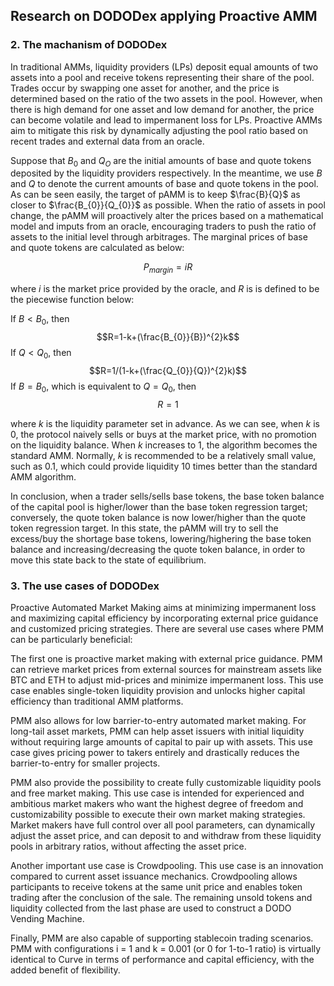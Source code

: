 ## Research on DODODex applying Proactive AMM

### 2. The machanism of DODODex

In traditional AMMs, liquidity providers (LPs) deposit equal amounts of two assets into a pool and receive tokens representing their share of the pool. Trades occur by swapping one asset for another, and the price is determined based on the ratio of the two assets in the pool. However, when there is high demand for one asset and low demand for another, the price can become volatile and lead to impermanent loss for LPs. Proactive AMMs aim to mitigate this risk by dynamically adjusting the pool ratio based on recent trades and external data from an oracle.

Suppose that $B_{0}$ and $Q_{O}$ are the initial amounts of base and quote tokens deposited by the liquidity providers respectively. In the meantime, we use $B$ and $Q$ to denote the current amounts of base and quote tokens in the pool. As can be seen easily, the target of pAMM is to keep $\frac{B}{Q}$ as closer to $\frac{B_{0}}{Q_{0}}$ as possible. When the ratio of assets in pool change, the pAMM will proactively alter the prices based on a mathematical model and imputs from an oracle, encouraging traders to push the ratio of assets to the initial level through arbitrages. The marginal prices of base and quote tokens are calculated as below:

$$P_{margin}=iR$$

where $i$ is the market price provided by the oracle, and $R$ is is defined to be the piecewise function below:

If $B < B_{0}$, then $$R=1-k+(\frac{B_{0}}{B})^{2}k$$ 
If $Q < Q_{0}$, then $$R=1/(1-k+(\frac{Q_{0}}{Q})^{2}k)$$
If $B = B_{0}$, which is equivalent to $Q = Q_{0}$, then $$R=1$$

where $k$ is the liquidity parameter set in advance. As we can see, when $k$ is 0, the protocol naively sells or buys at the market price, with no promotion on the liquidity balance. When $k$ increases to 1, the algorithm becomes the standard AMM. Normally, $k$ is recommended to be a relatively small value, such as 0.1, which could provide liquidity 10 times better than the standard AMM algorithm.

In conclusion, when a trader sells/sells base tokens, the base token balance of the capital pool is higher/lower than the base token regression target; conversely, the quote token balance is now lower/higher than the quote token regression target. In this state, the pAMM will try to sell the excess/buy the shortage base tokens, lowering/highering the base token balance and increasing/decreasing the quote token balance, in order to move this state back to the state of equilibrium. 

### 3. The use cases of DODODex

Proactive Automated Market Making aims at minimizing impermanent loss and maximizing capital efficiency by incorporating external price guidance and customized pricing strategies. There are several use cases where PMM can be particularly beneficial:

The first one is proactive market making with external price guidance. PMM can retrieve market prices from external sources for mainstream assets like BTC and ETH to adjust mid-prices and minimize impermanent loss. This use case enables single-token liquidity provision and unlocks higher capital efficiency than traditional AMM platforms.

PMM also allows for low barrier-to-entry automated market making. For long-tail asset markets, PMM can help asset issuers with initial liquidity without requiring large amounts of capital to pair up with assets. This use case gives pricing power to takers entirely and drastically reduces the barrier-to-entry for smaller projects.

PMM also provide the possibility to create fully customizable liquidity pools and free market making. This use case is intended for experienced and ambitious market makers who want the highest degree of freedom and customizability possible to execute their own market making strategies. Market makers have full control over all pool parameters, can dynamically adjust the asset price, and can deposit to and withdraw from these liquidity pools in arbitrary ratios, without affecting the asset price.

Another important use case is Crowdpooling. This use case is an innovation compared to current asset issuance mechanics. Crowdpooling allows participants to receive tokens at the same unit price and enables token trading after the conclusion of the sale. The remaining unsold tokens and liquidity collected from the last phase are used to construct a DODO Vending Machine.

Finally, PMM are also capable of supporting stablecoin trading scenarios. PMM with configurations i = 1 and k = 0.001 (or 0 for 1-to-1 ratio) is virtually identical to Curve in terms of performance and capital efficiency, with the added benefit of flexibility.
